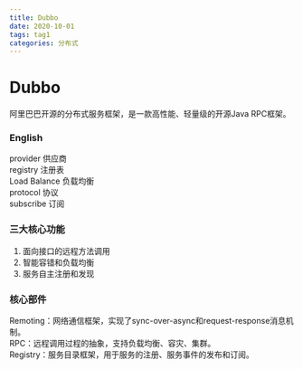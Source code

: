 ```yaml
---
title: Dubbo
date: 2020-10-01
tags: tag1
categories: 分布式
---
```

# Dubbo
阿里巴巴开源的分布式服务框架，是一款高性能、轻量级的开源Java RPC框架。  

### English
provider 供应商  
registry 注册表  
Load Balance 负载均衡  
protocol 协议  
subscribe 订阅  

### 三大核心功能
1. 面向接口的远程方法调用
2. 智能容错和负载均衡
3. 服务自主注册和发现

### 核心部件
Remoting：网络通信框架，实现了sync-over-async和request-response消息机制。  
RPC：远程调用过程的抽象，支持负载均衡、容灾、集群。  
Registry：服务目录框架，用于服务的注册、服务事件的发布和订阅。  

### 